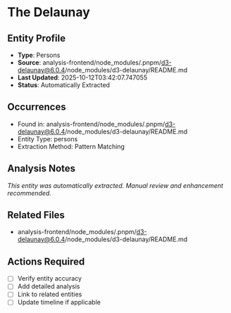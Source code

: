 # The Delaunay

## Entity Profile
- **Type**: Persons
- **Source**: analysis-frontend/node_modules/.pnpm/d3-delaunay@6.0.4/node_modules/d3-delaunay/README.md
- **Last Updated**: 2025-10-12T03:42:07.747055
- **Status**: Automatically Extracted

## Occurrences
- Found in: analysis-frontend/node_modules/.pnpm/d3-delaunay@6.0.4/node_modules/d3-delaunay/README.md
- Entity Type: persons
- Extraction Method: Pattern Matching

## Analysis Notes
*This entity was automatically extracted. Manual review and enhancement recommended.*

## Related Files
- analysis-frontend/node_modules/.pnpm/d3-delaunay@6.0.4/node_modules/d3-delaunay/README.md

## Actions Required
- [ ] Verify entity accuracy
- [ ] Add detailed analysis
- [ ] Link to related entities
- [ ] Update timeline if applicable
